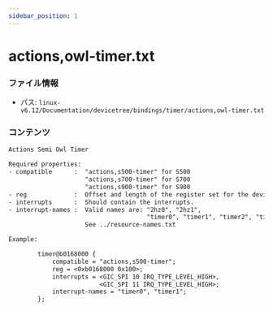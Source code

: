 ```yaml
---
sidebar_position: 1
---
```

# actions,owl-timer.txt

### ファイル情報

- パス: `linux-v6.12/Documentation/devicetree/bindings/timer/actions,owl-timer.txt`

### コンテンツ

```txt
Actions Semi Owl Timer

Required properties:
- compatible      :  "actions,s500-timer" for S500
                     "actions,s700-timer" for S700
                     "actions,s900-timer" for S900
- reg             :  Offset and length of the register set for the device.
- interrupts      :  Should contain the interrupts.
- interrupt-names :  Valid names are: "2hz0", "2hz1",
                                      "timer0", "timer1", "timer2", "timer3"
                     See ../resource-names.txt

Example:

		timer@b0168000 {
			compatible = "actions,s500-timer";
			reg = <0xb0168000 0x100>;
			interrupts = <GIC_SPI 10 IRQ_TYPE_LEVEL_HIGH>,
			             <GIC_SPI 11 IRQ_TYPE_LEVEL_HIGH>;
			interrupt-names = "timer0", "timer1";
		};

```
